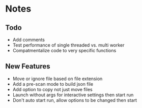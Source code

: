 Notes
=====

Todo
----
*   Add comments
*   Test performance of single threaded vs. multi worker
*   Compatmentalize code to very specific functions

New Features
------------
*   Move or ignore file based on file extension
*   Add a pre-scan mode to build json file
*   Add option to copy not just move files
*   Launch without args for interactive settings then start run
*   Don't auto start run, allow options to be changed then start